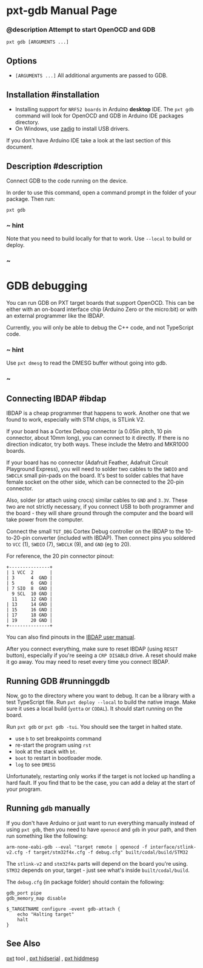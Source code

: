 # pxt-gdb Manual Page

### @description Attempt to start OpenOCD and GDB

```
pxt gdb [ARGUMENTS ...]
```
## Options

* ``[ARGUMENTS ...]`` All additional arguments are passed to GDB.

## Installation #installation

* Installing support for ``NRF52 boards`` in Arduino **desktop** IDE. The `pxt gdb` command will look for OpenOCD and GDB in Arduino IDE packages directory.
* On Windows, use [zadig](https://zadig.akeo.ie/) to install USB drivers.

If you don't have Arduino IDE take a look at the last section of this document.

## Description #description

Connect GDB to the code running on the device.

In order to use this command, open a command prompt in the folder of your package.
Then run:

```
pxt gdb
```

### ~ hint

Note that you need to build locally for that to work. Use `--local` to build or deploy.

### ~

# GDB debugging 

You can run GDB on PXT target boards that support OpenOCD. This can be either with an on-board
interface chip (Arduino Zero or the micro:bit) or with an external programmer like the IBDAP.

Currently, you will only be able to debug the C++ code, and not TypeScript code.

### ~ hint

Use ``pxt dmesg`` to read the DMESG buffer without going into gdb.

### ~

## Connecting IBDAP #ibdap

IBDAP is a cheap programmer that happens to work. Another one that we found to work,
especially with STM chips, is STLink V2.

If your board has a Cortex Debug connector (a 0.05in pitch, 10 pin connector, about 10mm long),
you can connect to it directly. If there is no direction indicator, try both ways.
These include the Metro and MKR1000 boards.

If your board has no connector (Adafruit Feather, Adafruit Circuit Playground Express), you will need to solder two cables to the ``SWDIO`` and ``SWDCLK`` small pin-pads on the board. It's best to solder cables that have female socket on the other side,
which can be connected to the 20-pin connector.

Also, solder (or attach using crocs) similar cables to ``GND`` and ``3.3V``. These two are not strictly
necessary, if you connect USB to both programmer and the board - they will share ground through
the computer and the board will take power from the computer.

Connect the small `TGT_DBG` Cortex Debug controller on the IBDAP to the 10-to-20-pin converter (included with IBDAP).
Then connect pins you soldered to ``VCC`` (1), ``SWDIO`` (7), ``SWDCLK`` (9), and ``GND`` (eg to 20).

For reference, the 20 pin connector pinout:

```
+---------------+
| 1 VCC  2      |
| 3      4  GND |
| 5      6  GND |
| 7 SIO  8  GND |
  9 SCL  10 GND |
  11     12 GND |
| 13     14 GND |
| 15     16 GND |
| 17     18 GND |
| 19     20 GND |
+---------------+
```

You can also find pinouts in the [IBDAP user manual](https://cdn-shop.adafruit.com/product-files/2764/2764+user+manual.pdf).

After you connect everything, make sure to reset IBDAP (using `RESET` button), especially if you're
seeing a `CRP DISABLD` drive. A reset should make it go away. You may need to reset every time you
connect IBDAP.

## Running GDB #runninggdb

Now, go to the directory where you want to debug. It can be a library with a test TypeScript file.
Run `pxt deploy --local` to build the native image. Make sure it uses a local build (``yotta`` or ``CODAL``). It should start running on the board.

Run `pxt gdb` or `pxt gdb -tui`. You should see the target in halted state. 

* use `b` to set breakpoints command 
* re-start the program using `rst`
* look at the stack with `bt`.
* `boot` to restart in bootloader mode. 
* `log` to see ``DMESG``

Unfortunately, restarting only works if the target is not locked up handling a hard fault.
If you find that to be the case, you can add a delay at the start of your program.

## Running ``gdb`` manually

If you don't have Arduino or just want to run everything manually instead of using
`pxt gdb`, then you need to have `openocd` and `gdb` in your path, and then run
something like the following:

```
arm-none-eabi-gdb --eval "target remote | openocd -f interface/stlink-v2.cfg -f target/stm32f4x.cfg -f debug.cfg" built/codal/build/STM32
```

The `stlink-v2` and `stm32f4x` parts will depend on the board you're using.
`STM32` depends on your, target - just see what's inside `built/codal/build`.

The `debug.cfg` (in package folder) should contain the following:

```
gdb_port pipe
gdb_memory_map disable

$_TARGETNAME configure -event gdb-attach {
    echo "Halting target"
    halt
}
```

## See Also

[pxt](/cli) tool
, [pxt hidserial](/cli/hidserial)
, [pxt hiddmesg](/cli/hiddmesg)
